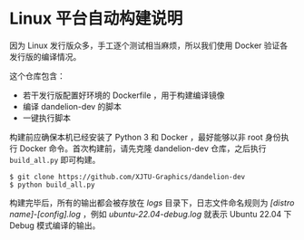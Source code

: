 # Linux 平台自动构建说明

因为 Linux 发行版众多，手工逐个测试相当麻烦，所以我们使用 Docker 验证各发行版的编译情况。

这个仓库包含：
- 若干发行版配置好环境的 Dockerfile ，用于构建编译镜像
- 编译 dandelion-dev 的脚本
- 一键执行脚本

构建前应确保本机已经安装了 Python 3 和 Docker ，最好能够以非 root 身份执行 Docker 命令。首次构建前，请先克隆 dandelion-dev 仓库，之后执行 `build_all.py` 即可构建。

```shell
$ git clone https://github.com/XJTU-Graphics/dandelion-dev
$ python build_all.py
```

构建完毕后，所有的输出都会被存放在 *logs* 目录下，日志文件命名规则为 *[distro name]-[config].log* ，例如 *ubuntu-22.04-debug.log* 就表示 Ubuntu 22.04 下 Debug 模式编译的输出。
